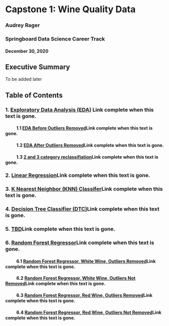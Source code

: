 # Capstone 1: Wine Quality Data
### Audrey Rager
### Springboard Data Science Career Track
#### December 30, 2020

## Executive Summary
To be added later


## Table of Contents
### 1. <a href="">Exploratory Data Analysis (EDA)</a> Link complete when this text is gone.
#### &ensp;&ensp;&ensp;&ensp;&ensp;1.1 <a href="">EDA Before Outliers Removed</a>Link complete when this text is gone.
#### &ensp;&ensp;&ensp;&ensp;&ensp;1.2 <a href="">EDA After Outliers Removed</a>Link complete when this text is gone.
#### &ensp;&ensp;&ensp;&ensp;&ensp;1.3 <a href="">2 and 3 category reclassifiation</a>Link complete when this text is gone.

### 2. <a href="">Linear Regression</a>Link complete when this text is gone.
### 3. <a href="">K Nearest Neighbor (KNN) Classifer</a>Link complete when this text is gone.
### 4. <a href="">Decision Tree Classifier (DTC)</a>Link complete when this text is gone.
### 5. <a href="">TBD</a>Link complete when this text is gone.
### 6. <a href="">Random Forest Regressor</a>Link complete when this text is gone.
#### &ensp;&ensp;&ensp;&ensp;&ensp;6.1 <a href="">Random Forest Regressor, White Wine, Outliers Removed</a>Link complete when this text is gone.
#### &ensp;&ensp;&ensp;&ensp;&ensp;6.2 <a href="">Random Forest Regressor, White Wine, Outliers Not Removed</a>Link complete when this text is gone.
#### &ensp;&ensp;&ensp;&ensp;&ensp;6.3 <a href="">Random Forest Regressor, Red Wine, Outliers Removed</a>Link complete when this text is gone.
#### &ensp;&ensp;&ensp;&ensp;&ensp;6.4 <a href="">Random Forest Regressor, Red Wine, Outliers Not Removed</a>Link complete when this text is gone.



